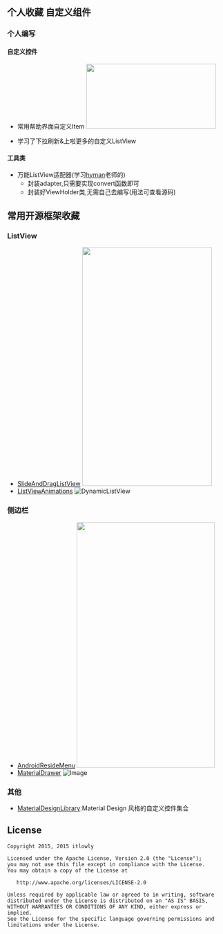 ## 个人收藏 自定义组件

### 个人编写 

#### 自定义控件
* 常用帮助界面自定义Item
	<img width="300" height="150" src="https://raw.githubusercontent.com/lowly360/Custom-control/master/jgp%26gif/own_help_item.jpg" />

* 学习了下拉刷新&上啦更多的自定义ListView

#### 工具类
* 万能ListView适配器(学习[hyman](http://www.imooc.com/space/teacher/id/320852)老师的)
	* 封装adapter,只需要实现convert函数即可
	* 封装好ViewHolder类,无需自己去编写(用法可查看源码)

## 常用开源框架收藏

### ListView

* [SlideAndDragListView](https://github.com/yydcdut/SlideAndDragListView)
	<img width="300" height="553" src="https://raw.githubusercontent.com/yydcdut/SlideAndDragListView/master/gif/v1.1.gif" />
* [ListViewAnimations](https://github.com/nhaarman/ListViewAnimations)
   ![](https://raw.githubusercontent.com/nhaarman/ListViewAnimations/gh-pages/images/dynamiclistview.gif "DynamicListView")

### 侧边栏
* [AndroidResideMenu](https://github.com/SpecialCyCi/AndroidResideMenu)
     <img src="https://raw.githubusercontent.com/SpecialCyCi/AndroidResideMenu/master/2.gif" width="320" height="568" />
* [MaterialDrawer](https://github.com/mikepenz/MaterialDrawer)
     ![Image](https://raw.githubusercontent.com/mikepenz/MaterialDrawer/develop/DEV/github/screenshots1.jpg)

### 其他
* [MaterialDesignLibrary](https://github.com/navasmdc/MaterialDesignLibrary):Material Design 风格的自定义控件集合



## License

    Copyright 2015, 2015 itlowly

    Licensed under the Apache License, Version 2.0 (the "License");
    you may not use this file except in compliance with the License.
    You may obtain a copy of the License at

       http://www.apache.org/licenses/LICENSE-2.0

    Unless required by applicable law or agreed to in writing, software
    distributed under the License is distributed on an "AS IS" BASIS,
    WITHOUT WARRANTIES OR CONDITIONS OF ANY KIND, either express or implied.
    See the License for the specific language governing permissions and
    limitations under the License.
